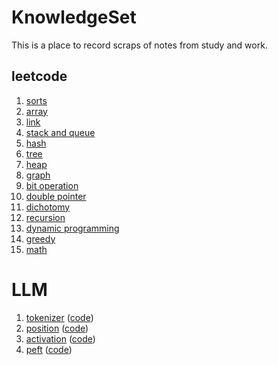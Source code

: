# KnowledgeSet
This is a place to record scraps of notes from study and work.

## leetcode
1. [sorts](codes/leetcode/sorts.py)
2. [array](codes/leetcode/array.py)
3. [link](codes/leetcode/link.py)
4. [stack and queue](codes/leetcode/stack_and_queue.py)
5. [hash](codes/leetcode/hash.py)
6. [tree](codes/leetcode/tree.py)
7. [heap](codes/leetcode/heap.py)
8. [graph](codes/leetcode/graph.py)
9. [bit operation](codes/leetcode/bit_operation.py)
10. [double pointer](codes/leetcode/double_pointer.py)
11. [dichotomy](codes/leetcode/dichotomy.py)
12. [recursion](codes/leetcode/recursion.py)
13. [dynamic programming](codes/leetcode/dynamic_programming.py)
14. [greedy](codes/leetcode/greedy.py)
15. [math](codes/leetcode/math.py)

# LLM
1. [tokenizer](notes/llm/tokenizer.md) ([code](codes/llm/tokenizer.py))
2. [position](notes/llm/position.md) ([code](codes/llm/position.py))
3. [activation](notes/llm/activation.md) ([code](codes/llm/activation.py))
4. [peft](notes/llm/peft.md) ([code](codes/llm/peft))
